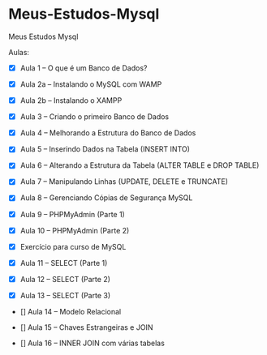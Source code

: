 # Meus-Estudos-Mysql
 Meus Estudos Mysql

Aulas:

- [x] Aula 1 – O que é um Banco de Dados?

- [x] Aula 2a – Instalando o MySQL com WAMP

- [x] Aula 2b – Instalando o XAMPP

- [x] Aula 3 – Criando o primeiro Banco de Dados

- [x] Aula 4 – Melhorando a Estrutura do Banco de Dados

- [x] Aula 5 – Inserindo Dados na Tabela (INSERT INTO)

- [x] Aula 6 – Alterando a Estrutura da Tabela (ALTER TABLE e DROP TABLE)

- [x] Aula 7 – Manipulando Linhas (UPDATE, DELETE e TRUNCATE)

- [x] Aula 8 – Gerenciando Cópias de Segurança MySQL

- [x] Aula 9 – PHPMyAdmin (Parte 1)

- [x] Aula 10 – PHPMyAdmin (Parte 2)

- [x] Exercício para curso de MySQL

- [x] Aula 11 – SELECT (Parte 1)

- [x] Aula 12 – SELECT (Parte 2)

- [x] Aula 13 – SELECT (Parte 3)

- [] Aula 14 – Modelo Relacional

- [] Aula 15 – Chaves Estrangeiras e JOIN

- [] Aula 16 – INNER JOIN com várias tabelas

